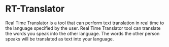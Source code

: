 # RT-Translator
Real Time Translator is a tool that can perform text translation in real time to the language specified by the user. Real Time Translator tool can translate the words you speak into the other language. The words the other person speaks will be translated as text into your language.
